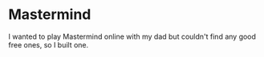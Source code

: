 # Mastermind

I wanted to play Mastermind online with my dad but couldn't find any good free ones, so I built one.
